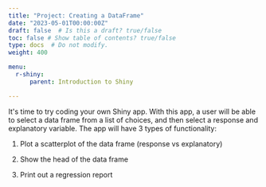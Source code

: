 ```yaml
---
title: "Project: Creating a DataFrame"
date: "2023-05-01T00:00:00Z"
draft: false  # Is this a draft? true/false
toc: false # Show table of contents? true/false
type: docs  # Do not modify.
weight: 400

menu:
  r-shiny:
      parent: Introduction to Shiny

---
```



It's time to try coding your own Shiny app. With this app, a user will be able to select a data frame from a list of choices, and then select a response and explanatory variable. The app will have 3 types of functionality: 

1. Plot a scatterplot of the data frame (response vs explanatory)

2. Show the head of the data frame

3. Print out a regression report

